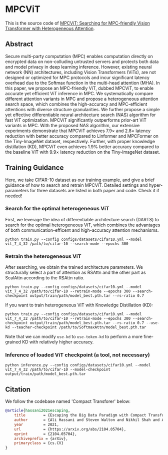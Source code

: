 # MPCViT
This is the source code of [MPCViT: Searching for MPC-friendly Vision Transformer with Heterogeneous Attention](https://arxiv.org/pdf/2211.13955.pdf).

## Abstract
Secure multi-party computation (MPC) enables computation directly on encrypted data on non-colluding untrusted servers and protects both data and model privacy in deep learning inference. However, existing neural network (NN) architectures, including Vision Transformers (ViTs), are not designed or optimized for MPC protocols and incur significant latency overhead due to the Softmax function in the multi-head attention (MHA). In this paper, we propose an MPC-friendly ViT, dubbed MPCViT, to enable accurate yet efficient ViT inference in MPC. We systematically compare different attention variants in MPC and propose a heterogeneous attention search space, which combines the high-accuracy and MPC-efficient attentions with diverse structure granularities. We further propose a simple yet effective differentiable neural architecture search (NAS) algorithm for fast ViT optimization. MPCViT significantly outperforms prior-art ViT variants in MPC. With the proposed NAS algorithm, our extensive experiments demonstrate that MPCViT achieves 7.9× and 2.8× latency reduction with better accuracy compared to Linformer and MPCFormer on the Tiny-ImageNet dataset, respectively. Further, with proper knowledge distillation (KD), MPCViT even achieves 1.9% better accuracy compared to the baseline ViT with 9.9× latency reduction on the Tiny-ImageNet dataset.

## Training Guidance
Here, we take CIFAR-10 dataset as our training example, and give a brief guidance of how to search and retrain MPCViT. Detailed settings and hyper-parameters for three datasets are listed in both paper and code. Check it if needed!

### Search for the optimal heterogeneous ViT
First, we leverage the idea of differentiable architecture search (DARTS) to search for the optimal heterogeneous ViT, which combines the advantages of both communication-efficent and high-accuracy attention mechanisms.
```shell
python train.py --config configs/datasets/cifar10.yml --model vit_7_4_32 /path/to/cifar-10 --search-mode --epochs 300
```

### Retrain the heterogeneous ViT 
After searching, we obtain the trained architecture parameters. We structurally select a part of attention as RSAttn and the other part as ScalAttn according to the RSAttn ratio.
```shell
python train.py --config configs/datasets/cifar10.yml --model vit_7_4_32 /path/to/cifar-10 --retrain-mode --epochs 300 --search-checkpoint output/train/path/model_best.pth.tar --rs-ratio 0.7
```
If you want to train heterogeneous ViT with Knowledge Distillation (KD):
```shell
python train.py --config configs/datasets/cifar10.yml --model vit_7_4_32 /path/to/cifar-10 --retrain-mode --epochs 300 --search-checkpoint output/train/path/model_best.pth.tar --rs-ratio 0.7 --use-kd --teacher-checkpoint /path/to/SoftmaxAttn/model_best.pth.tar
```
Note that we can modify `use-kd` to `use-token-kd` to perform a more fine-grained KD with relatively higher accuracy.

### Inference of loaded ViT checkpoint (a tool, not necessary)
```shell
python inference.py --config configs/datasets/cifar10.yml --model vit_7_4_32 /path/to/cifar-10 --model-checkpoint output/train/path/model_best.pth.tar
```

## Citation
We follow the codebase named 'Compact Transforer' below:
```bibtex
@article{hassani2021escaping,
	title        = {Escaping the Big Data Paradigm with Compact Transformers},
	author       = {Ali Hassani and Steven Walton and Nikhil Shah and Abulikemu Abuduweili and Jiachen Li and Humphrey Shi},
	year         = 2021,
	url          = {https://arxiv.org/abs/2104.05704},
	eprint       = {2104.05704},
	archiveprefix = {arXiv},
	primaryclass = {cs.CV}
}
```
